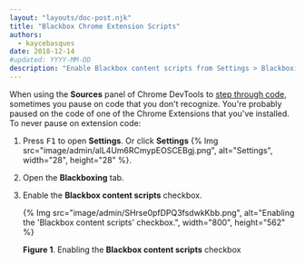 ```yaml
---
layout: "layouts/doc-post.njk"
title: "Blackbox Chrome Extension Scripts"
authors:
  - kaycebasques
date: 2018-12-14
#updated: YYYY-MM-DD
description: "Enable Blackbox content scripts from Settings > Blackboxing."
---
```


When using the **Sources** panel of Chrome DevTools to [step through code][1], sometimes you pause
on code that you don't recognize. You're probably paused on the code of one of the Chrome Extensions
that you've installed. To never pause on extension code:

1.  Press <kbd>F1</kbd> to open **Settings**. Or click **Settings**
    {% Img src="image/admin/alL4Um6RCmypEOSCEBgj.png", alt="Settings", width="28", height="28" %}.
2.  Open the **Blackboxing** tab.
3.  Enable the **Blackbox content scripts** checkbox.

    {% Img src="image/admin/SHrse0pfDPQ3fsdwkKbb.png", alt="Enabling the 'Blackbox content scripts' checkbox.", width="800", height="562" %}

    **Figure 1**. Enabling the **Blackbox content scripts** checkbox

[1]: /docs/devtools/javascript#code-stepping
